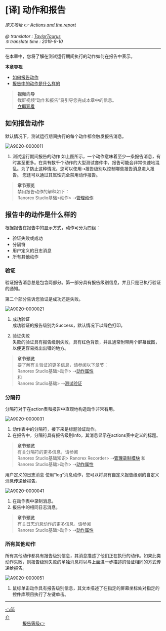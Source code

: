 # [译] 动作和报告

*原文地址 👉 [Actions and the report][0]*

*@ translator : [TaylorTaurus](https://github.com/taylortaurus)*    
*♋ translate time : 2019-9-10*     

---

在本章中，您将了解在测试运行期间执行的动作如何在报告中表示。


**本章导视**

- [如何报告动作](#如何报告动作)
- [报告中的动作是什么样的](#报告中的动作是什么样的)



>**视频向导**          
截屏视频“动作和报告”将引导您完成本章中的信息。         
[立即观看](https://www.youtube.com/embed/xglCJQNoCgk)

## 如何报告动作
默认情况下，测试运行期间执行的每个动作都会触发报告消息。

![A9020-0000011](https://gitee.com/taylortaurus/RX_UserGuide_GitBook_Picbed/raw/master/Reporting/A9020-0000011.png)

1. 测试运行期间报告的动作
如上图所示，一个动作意味着至少一条报告消息，有时甚至更多。在具有数千个动作的大型测试套件中，报告可能会非常快速地混乱。为了防止这种情况，您可以使用⇢报告级别以控制哪些报告消息进入报告。
您还可以通过其属性完全禁用动作报告。

>**章节预览**            
禁用报告动作的解释如下：            
> Ranorex Studio基础>动作> ⇢[管理动作][1]

## 报告中的动作是什么样的
根据报告在报告中的显示方式，动作可分为四组：

- 验证失败或成功
- 分隔符
- 用户定义的日志消息
- 所有其他动作


### **验证**
验证报告消息总是包含两部分。第一部分具有报告级别信息，并且只是已执行验证的通知。

第二个部分告诉您验证是成功还是失败。

![A9020-0000021](https://gitee.com/taylortaurus/RX_UserGuide_GitBook_Picbed/raw/master/Reporting.png)

1. 成功验证                  
成功验证的报告级别为Success，默认情况下以绿色打印。

2. 验证失败                     
失败的验证具有报告级别失败，具有红色背景，并且通常附带两个屏幕截图，以便更容易找出出错的地方。

>**章节预览**                    
要了解有关验证的更多信息，请参阅以下章节：                       
Ranorex Studio基础>动作>  ⇢[动作属性][2]            
和                
Ranorex Studio基础> ⇢[测试验证][3]

### **分隔符**
分隔符对于在action表和报告中直观地构造动作非常有用。

![A9020-0000031](https://gitee.com/taylortaurus/RX_UserGuide_GitBook_Picbed/raw/master/Reporting/A9020-0000031.png)

1. 动作表中的分隔符，接下来是标题验证动作。
2. 在报告中，分隔符具有报告级别Info，其消息显示在actions表中定义的标题。
 
>**章节预览**                 
有关分隔符的更多信息，请参阅            
Ranorex Studio基础知识> Ranorex Recorder>  ⇢[管理录制模块][4]
和                       
Ranorex Studio基础>动作>  ⇢[动作属性][2]

用户定义的日志消息
使用“log”消息动作，您可以将具有自定义报告级别的自定义消息传递给报告。


![A9020-0000041](https://gitee.com/taylortaurus/RX_UserGuide_GitBook_Picbed/raw/master/Reporting/A9020-0000041.png)


1. 在动作表中录制消息。
2. 报告中的相同日志消息。

>**章节预览**      
有关日志消息动作的更多信息，请参阅            
Ranorex Studio基础>动作>  ⇢[动作属性][2]

### **所有其他动作**
所有其他动作都具有报告级别信息，其消息描述了他们正在执行的动作。如果此类动作失败，则报告级别失败的单独消息将以与上面进一步描述的验证相同的方式传递给报告。

![A9020-0000051](https://gitee.com/taylortaurus/RX_UserGuide_GitBook_Picbed/raw/master/Reporting/A9020-0000051.png)


1. 鼠标单击动作具有报告级别信息，其文本描述了在指定的屏幕坐标处对指定的控件库项目执行了左键单击。


---

[👈简介][5]&emsp;&emsp;&emsp;&emsp;&emsp;&emsp;&emsp;&emsp;&emsp;&emsp;&emsp;&emsp;&emsp;&emsp;&emsp;&emsp;&emsp;&emsp;&emsp;&emsp;&emsp;&emsp;&emsp;&emsp;&emsp;&emsp;&emsp;&emsp;&emsp;&emsp;&emsp;&emsp;&emsp;&emsp;&emsp;&emsp;&emsp;&emsp;&emsp;[报告等级👉][6]


[0]:https://www.ranorex.com/help/latest/ranorex-studio-fundamentals/reporting/basic-report-characteristics-data/

[1]:.\actions\managing-actions.html
[2]:.\action-properties.html
[3]:.\test-validation\.introduction.html
[4]:.\ranorex-recorder\managing-recording-modules.html
[5]:.\introduction.html
[6]:.\concept-report-levels-2.html